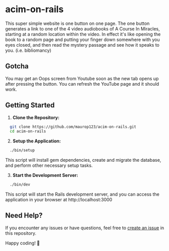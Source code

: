 # acim-on-rails

This super simple website is one button on one page. The one button generates a link to one of the 4 video audiobooks of A Course In Miracles, starting at a random location within the video. In effect it's like opening the book to a random page and putting your finger down somewhere with you eyes closed, and then read the mystery passage and see how it speaks to you. (i.e. bibliomancy)

## Gotcha

You may get an Oops screen from Youtube soon as the new tab opens up after pressing the button. You can refresh the YouTube page and it should work.


## Getting Started
1. **Clone the Repository:**
```sh
  git clone https://github.com/maurop123/acim-on-rails.git
  cd acim-on-rails
```

2. **Setup the Application:**
```sh
  ./bin/setup
```
This script will install gem dependencies, create and migrate the database, and perform other necessary setup tasks.

3. **Start the Development Server:**
```sh
  ./bin/dev
```
This script will start the Rails development server, and you can access the application in your browser at http://localhost:3000

## Need Help?
If you encounter any issues or have questions, feel free to [create an issue](https://github.com/maurop123/acim-on-rails/issues/new) in this repository.

Happy coding! 🚀

